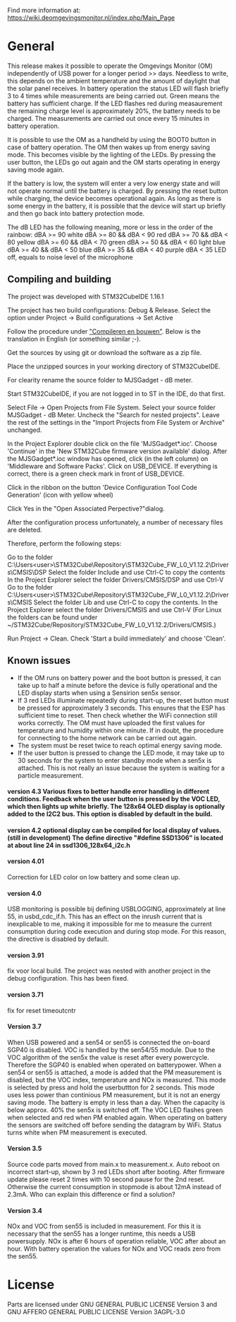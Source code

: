 Find more information at:
https://wiki.deomgevingsmonitor.nl/index.php/Main_Page

# General
This release makes it possible to operate the Omgevings Monitor (OM) independently of USB power for a longer period >> days. Needless to write, this depends on the ambient temperature and the amount of daylight that the solar panel receives. In battery operation the status LED will flash briefly 3 to 4 times while measurements are being carried out. Green means the battery has sufficient charge. If the LED flashes red during measaurement the remaining charge level is approximately 20%, the battery needs to be charged. The measurements are carried out once every 15 minutes in battery operation.

It is possible to use the OM as a handheld by using the BOOT0 button in case of battery operation. The OM then wakes up from energy saving mode. This becomes visible by the lighting of the LEDs. By pressing the user button, the LEDs go out again and the OM starts operating in energy saving mode again. 

If the battery is low, the system will enter a very low energy state and will not operate normal until the battery is charged. By pressing the reset button while charging, the device becomes operational again. 
As long as there is some energy in the battery, it is possible that the device will start up briefly and then go back into battery protection mode.

The dB LED has the following meaning, more or less in the order of the rainbow:
dBA >= 90 white
dBA >= 80 && dBA < 90 red
dBA >= 70 && dBA < 80 yellow
dBA >= 60 && dBA < 70 green
dBA >= 50 && dBA < 60 light blue
dBA >= 40 && dBA < 50 blue
dBA >= 35 && dBA < 40 purple
dBA < 35 LED off, equals to noise level of the microphone

## Compiling and building
The project was developed with STM32CubeIDE 1.16.1

The project has two build configurations: Debug & Release. Select the option under Project -> Build configurations -> Set Active

Follow the procedure under ["Compileren en bouwen"](https://wiki.deomgevingsmonitor.nl/index.php/Programmeeromgeving).
Below is the translation in English (or something similar ;-). 

Get the sources by using git or download the software as a zip file.

Place the unzipped sources in your working directory of STM32CubeIDE.

For clearity rename the source folder to MJSGadget - dB meter. 

Start STM32CubeIDE, if you are not logged in to ST in the IDE, do that first. 

Select File -> Open Projects from File System. Select your source folder MJSGadget - dB Meter. Uncheck the "Search for nested projects". Leave the rest of the settings in the "Import Projects from File System or Archive" unchanged. 

In the Project Explorer double click on the file 'MJSGadget*.ioc'. 
Choose 'Continue' in the 'New STM32Cube firmware version available' dialog. 
After the MJSGadget*.ioc window has opened, click (in the left column) on 'Middleware and Software Packs'. 
Click on USB_DEVICE. If everything is correct, there is a green check mark in front of USB_DEVICE. 

Click in the ribbon on the button 'Device Configuration Tool Code Generation' (icon with yellow wheel) 

Click Yes in the "Open Associated Perpective?"dialog.

After the configuration process unfortunately, a number of necessary files are deleted. 

Therefore, perform the following steps:

Go to the folder C:\Users\<user>\STM32Cube\Repository\STM32Cube_FW_L0_V1.12.2\Drivers\CMSIS\DSP
Select the folder Include and use Ctrl-C to copy the contents
In the Project Explorer select the folder Drivers/CMSIS/DSP and use Ctrl-V
Go to the folder C:\Users\<user>\STM32Cube\Repository\STM32Cube_FW_L0_V1.12.2\Drivers\CMSIS
Select the folder Lib and use Ctrl-C to copy the contents.
In the Project Explorer select the folder Drivers/CMSIS and use Ctrl-V
(For Linux the folders can be found under ~/STM32Cube/Repository/STM32Cube_FW_L0_V1.12.2/Drivers/CMSIS.)

Run Project -> Clean.
Check 'Start a build immediately' and choose 'Clean'.

## Known issues
- If the OM runs on battery power and the boot button is pressed, it can take up to half a minute before the device is fully operational and the LED display starts when using a Sensirion sen5x sensor.
- If 3 red LEDs illuminate repeatedly during start-up, the reset button must be pressed for approximately 3 seconds. This ensures that the ESP has sufficient time to reset. Then check whether the WiFi connection still works correctly. The OM must have uploaded the first values ​​for temperature and humidity within one minute. If in doubt, the procedure for connecting to the home network can be carried out again.
- The system must be reset twice to reach optimal energy saving mode.
- If the user button is pressed to change the LED mode, it may take up to 30 seconds for the system to enter standby mode when a sen5x is attached. This is not really an issue because the system is waiting for a particle measurement.

#### version 4.3 Various fixes to better handle error handling in different conditions. Feedback when the user button is pressed by the VOC LED, which then lights up white briefly. The 128x64 OLED display is optionally added to the I2C2 bus. This option is disabled by default in the build.

#### version 4.2 optional display can be compiled for local display of values. (still in development) The define directive "#define SSD1306" is located at about line 24 in ssd1306_128x64_i2c.h

#### version 4.01
Correction for LED color on low battery and some clean up.

#### version 4.0 
USB monitoring is possible bij defining USBLOGGING, approximately at line 55, in usbd_cdc_if.h. This has an effect on the inrush current that is inexplicable to me, making it impossible for me to measure the current consumption during code execution and during stop mode. For this reason, the directive is disabled by default.


#### version 3.91 
fix voor local build. The project was nested with another project in the debug configuration. This has been fixed.

#### version 3.71 
fix for reset timeoutcntr

#### Version 3.7 
When USB powered and a sen54 or sen55 is connected the on-board SGP40 is disabled. VOC is handled by the sen54/55 module. Due to the VOC algorithm of the sen5x the value is reset after every powercycle. Therefore the SGP40 is enabled when operated on batterypower. When a sen54 or sen55 is attached, a mode is added that the PM measurement is disabled, but the VOC index, temperature and NOx is measured. This mode is selected by press and hold the userbuttton for 2 seconds. This mode uses less power than continious PM measurement, but it is not an energy saving mode. The battery is empty in less than a day. When the capacity is below approx. 40% the sen5x is switched off.  The VOC LED flashes green when selected and red when PM enabled again. When operating on battery the sensors are switched off before sending the datagram by WiFi. Status turns white when PM measurement is executed.

#### Version 3.5 
Source code parts moved from main.x to measurement.x. Auto reboot on incorrect start-up, shown by 3 red LEDs short after booting. After firmware update please reset 2 times with 10 second pause for the 2nd reset. Otherwise the current consumption in stopmode is about 12mA instead of 2.3mA. Who can explain this difference or find a solution?

#### Version 3.4 
NOx and VOC from sen55 is included in measurement. For this it is necessary that the sen55 has a longer runtime, this needs a USB powersupply. NOx is after 6 hours of operation reliable, VOC after about an hour. With battery operation the values for NOx and VOC reads zero from the sen55.


# License
Parts are licensed under GNU GENERAL PUBLIC LICENSE Version 3 and GNU AFFERO GENERAL PUBLIC LICENSE Version 3AGPL-3.0